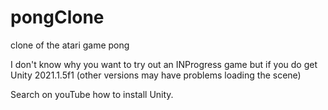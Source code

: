 # pongClone
 clone of the atari game pong
 
I don't know why you want to try out an INProgress game but if you do get Unity 2021.1.5f1 (other versions may have problems loading the scene)

Search on youTube how to install Unity.
